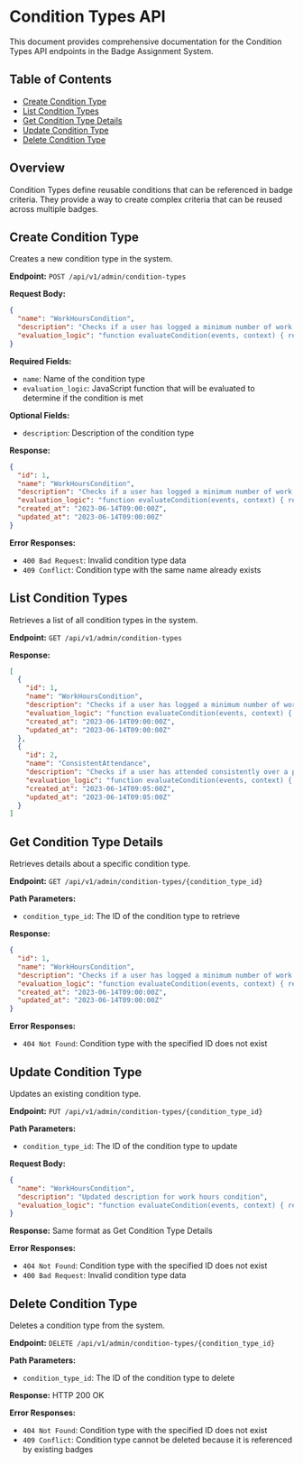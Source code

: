# Condition Types API

This document provides comprehensive documentation for the Condition Types API endpoints in the Badge Assignment System.

## Table of Contents
- [Create Condition Type](#create-condition-type)
- [List Condition Types](#list-condition-types)
- [Get Condition Type Details](#get-condition-type-details)
- [Update Condition Type](#update-condition-type)
- [Delete Condition Type](#delete-condition-type)

## Overview

Condition Types define reusable conditions that can be referenced in badge criteria. They provide a way to create complex criteria that can be reused across multiple badges.

## Create Condition Type

Creates a new condition type in the system.

**Endpoint:** `POST /api/v1/admin/condition-types`

**Request Body:**
```json
{
  "name": "WorkHoursCondition",
  "description": "Checks if a user has logged a minimum number of work hours",
  "evaluation_logic": "function evaluateCondition(events, context) { return events.reduce((sum, event) => sum + event.payload.hours, 0) >= 40; }"
}
```

**Required Fields:**
- `name`: Name of the condition type
- `evaluation_logic`: JavaScript function that will be evaluated to determine if the condition is met

**Optional Fields:**
- `description`: Description of the condition type

**Response:**
```json
{
  "id": 1,
  "name": "WorkHoursCondition",
  "description": "Checks if a user has logged a minimum number of work hours",
  "evaluation_logic": "function evaluateCondition(events, context) { return events.reduce((sum, event) => sum + event.payload.hours, 0) >= 40; }",
  "created_at": "2023-06-14T09:00:00Z",
  "updated_at": "2023-06-14T09:00:00Z"
}
```

**Error Responses:**
- `400 Bad Request`: Invalid condition type data
- `409 Conflict`: Condition type with the same name already exists

## List Condition Types

Retrieves a list of all condition types in the system.

**Endpoint:** `GET /api/v1/admin/condition-types`

**Response:**
```json
[
  {
    "id": 1,
    "name": "WorkHoursCondition",
    "description": "Checks if a user has logged a minimum number of work hours",
    "evaluation_logic": "function evaluateCondition(events, context) { return events.reduce((sum, event) => sum + event.payload.hours, 0) >= 40; }",
    "created_at": "2023-06-14T09:00:00Z",
    "updated_at": "2023-06-14T09:00:00Z"
  },
  {
    "id": 2,
    "name": "ConsistentAttendance",
    "description": "Checks if a user has attended consistently over a period",
    "evaluation_logic": "function evaluateCondition(events, context) { /* logic for consistent attendance */ }",
    "created_at": "2023-06-14T09:05:00Z",
    "updated_at": "2023-06-14T09:05:00Z"
  }
]
```

## Get Condition Type Details

Retrieves details about a specific condition type.

**Endpoint:** `GET /api/v1/admin/condition-types/{condition_type_id}`

**Path Parameters:**
- `condition_type_id`: The ID of the condition type to retrieve

**Response:**
```json
{
  "id": 1,
  "name": "WorkHoursCondition",
  "description": "Checks if a user has logged a minimum number of work hours",
  "evaluation_logic": "function evaluateCondition(events, context) { return events.reduce((sum, event) => sum + event.payload.hours, 0) >= 40; }",
  "created_at": "2023-06-14T09:00:00Z",
  "updated_at": "2023-06-14T09:00:00Z"
}
```

**Error Responses:**
- `404 Not Found`: Condition type with the specified ID does not exist

## Update Condition Type

Updates an existing condition type.

**Endpoint:** `PUT /api/v1/admin/condition-types/{condition_type_id}`

**Path Parameters:**
- `condition_type_id`: The ID of the condition type to update

**Request Body:**
```json
{
  "name": "WorkHoursCondition",
  "description": "Updated description for work hours condition",
  "evaluation_logic": "function evaluateCondition(events, context) { return events.reduce((sum, event) => sum + event.payload.hours, 0) >= 35; }"
}
```

**Response:** Same format as Get Condition Type Details

**Error Responses:**
- `404 Not Found`: Condition type with the specified ID does not exist
- `400 Bad Request`: Invalid condition type data

## Delete Condition Type

Deletes a condition type from the system.

**Endpoint:** `DELETE /api/v1/admin/condition-types/{condition_type_id}`

**Path Parameters:**
- `condition_type_id`: The ID of the condition type to delete

**Response:** HTTP 200 OK

**Error Responses:**
- `404 Not Found`: Condition type with the specified ID does not exist
- `409 Conflict`: Condition type cannot be deleted because it is referenced by existing badges
